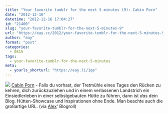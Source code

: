 ```yaml
---
title: "Your favorite tumblr for the next 5 minutes (9): Cabin Porn"
date: "2012-12-16"
datetime: "2012-12-16 17:04:27"
id: "21400"
slug: "your-favorite-tumblr-for-the-next-5-minutes-9"
url: "https://eay.cc/2012/your-favorite-tumblr-for-the-next-5-minutes-9/"
author: "eay"
format: "post"
categories:
  - 0815
tags:
  - your-favorite-tumblr-for-the-next-5-minutes
meta:
  - yourls_shorturl: "https://eay.li/1qe"
---
```


![](https://eay.cc/uploads/2012/cabins.jpg) [Cabin Porn](http://freecabinporn.com/) - Falls du vorhast, der Tretmühle eines Tages den Rücken zu kehren, dich zurückzuziehen und in einem verlassenen Landstrich ein Einsiedlerleben in einer selbstgebauten Hütte zu führen, dann ist _das_ dein Blog. Hütten-Showcase und Inspirationen ohne Ende. Man beachte auch die großartige URL. (via [Alex](http://alex.pt/)' Blogroll)
